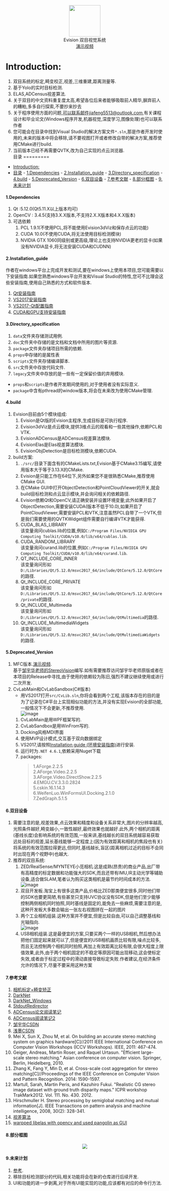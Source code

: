<div align=center><img width="100" height="100" src="./src/EvisionSandbox/resource/Evision.ico"/></div>

<div align=center>Evision 双目视觉系统</div>
<div align=center><a href="https://www.bilibili.com/video/av46024738">演示视频</a></div>

Introduction:
=========

1. 双目系统的标定,畸变校正,视差,三维重建,距离测量等.<br>
2. 基于Yolo的实时目标检测.<br>
3. ELAS,ADCensus视差算法.<br>
4. 关于双目的中文资料重复度太高,希望各位后来者能够吸取前人精华,摒弃前人的糟粕,多多自行探索,不要抄来抄去<br>
5.  关于程序使用方面的问题,可以联系邮件jiafeng5513@outlook.com,有关课程设计和毕业论文(Windows程序开发,机器视觉,深度学习,图像处理)也可以联系作者<br>
6.  您可能会在目录中找到Visual Studio的解决方案文件`*.sln`,那是作者开发时使用的,未来的版本中将会移除,请不要视图打开或者修改自带的解决方案,推荐使用CMake进行build.<br>
7. 当前版本已经不再需要QVTK,改为自己实现的点云浏览器.<br>
目录
=========
- [Introduction:](#introduction)
- [目录](#%e7%9b%ae%e5%bd%95)
      - [1.Dependencies](#1dependencies)
      - [2.Installation_guide](#2installationguide)
      - [3.Directory_specification](#3directoryspecification)
      - [4.build](#4build)
      - [5.Deprecated_Version](#5deprecatedversion)
      - [6.双目设备](#6%e5%8f%8c%e7%9b%ae%e8%ae%be%e5%a4%87)
      - [7.参考文献](#7%e5%8f%82%e8%80%83%e6%96%87%e7%8c%ae)
      - [8.部分框图](#8%e9%83%a8%e5%88%86%e6%a1%86%e5%9b%be)
      - [9.未来计划](#9%e6%9c%aa%e6%9d%a5%e8%ae%a1%e5%88%92)

#### 1.Dependencies
1. Qt :5.12.0(Qt5.11.X以上版本均可)
2. OpenCV : 3.4.5(支持3.X.X版本,不支持2.X.X版本和4.X.X版本)
3. 可选依赖
   1. PCL 1.9.1(不使用PCL,将不能使用Evision3dViz和保存点云的功能)
   2. CUDA 10.0(不使用CUDA,将无法使用目标检测模块)
   3. NVIDIA GTX 1060同级别或更高级,理论上也支持NVIDIA更老的显卡(如果没有NVIDIA显卡,将无法安装CUDA和CUDNN)

#### 2.Installation_guide
作者在windows平台上完成开发和测试,要在windows上使用本项目,您可能需要以下安装指南.如果您熟悉windows平台开发和Visual Studio的特性,您可不比理会这些安装指南,使用自己熟悉的方式和软件版本.<br>
1. [Qt安装指南](./doc/Qt_Install.md)<br>
2. [VS2017安装指南](./doc/VS2017_Install.md)<br>
3. [VS2017-Qt配置指南](./doc/qt_vs_config.md)<br>
4. [CUDA和GPU支持安装指南](./doc/cuda_install.md)<br>

#### 3.Directory_specification
1. `data`文件夹存储测试用例.<br>
2. `doc`文件夹中存储的是文档和文档中所用的图片等资源.<br>
3. `package`文件夹存储项目所需的依赖.<br>
4. `props`中存储的是属性表<br>
5. `scripts`文件夹存储编译脚本.<br>
6. `src`文件夹中存放代码文件.<br>
7. `legacy`文件夹中存放的是一些有一定保留价值的弃用模块.<br>
* `props`和`scripts`是作者开发期间使用的,对于使用者没有实际意义.<br>
* `package`中含有pthread的window版本,将会在未来改为使用CMake管理.<br>

#### 4.build
1. Evision目前由5个模块组成:
   1. Evision是Qt版的Evision主程序,生成目标是可执行程序.<br>
   2. Evision3dViz是点云模块,提供3维点云的观看和一些其他操作,依赖PCL和VTK.<br>
   3. EvisionADCensus是ADCensus视差算法模块.<br>
   4. EvisionElas是Elas视差算法模块.<br>
   5. EvisionObjDetection是目标检测模块,依赖CUDA.<br>
2. build方案:
   1. `./src/`目录下面含有的CMakeLists.txt,Evision基于CMake3.15编写,请使用版本大于等于3.13.X的CMake.<br>
   2. Evision是只能工作在64位下,另外如果您不是很熟悉CMake,推荐使用CMake GUI.
   3. 在CMake GUI中打开ObjectDetection和PointCloudViewer的开关,就会build目标检测和点云显示模块,并会询问相关的依赖路径.<br>
   4. Evision依赖Qt和OpenCV,请正确安装并设置环境变量;此外如果开启了ObjectDetection,需要安装CUDA(版本不低于10.0),如果开启了PointCloudViewer,需要安装PCL和VTK,注意虽然PCL自带了一个VTK,但是我们需要使用的QVTKWidget组件需要自行编译VTK才能获得.<br>
   5. CUDA_BLAS_LIBRARY<br>
      该变量询问cublas.lib的位置,例如`C:/Program Files/NVIDIA GPU Computing Toolkit/CUDA/v10.0/lib/x64/cublas.lib`.<br>
   6. CUDA_RANDOM_LIBRARY<br>
       该变量询问curand.lib的位置,例如`C:/Program Files/NVIDIA GPU Computing Toolkit/CUDA/v10.0/lib/x64/curand.lib`.<br>
   7. QT_INCLUDE_CORE_INNER<br>
    该变量询问形如`D:/Libraries/Qt/5.12.0/msvc2017_64/include/QtCore/5.12.0/QtCore`的路径.<br>
   8. Qt_INCLUDE_CORE_PRIVATE<br>
    该变量询问形如`D:/Libraries/Qt/5.12.0/msvc2017_64/include/QtCore/5.12.0/QtCore/private`的路径.<br>
   9. Qt_INCLUDE_Multimedia<br>
    该变量询问形如`D:/Libraries/Qt/5.12.0/msvc2017_64/include/QtMultimedia`的路径.<br>
   10. Qt_INCLUDE_MultimediaWidgets<br>
    该变量询问形如`D:/Libraries/Qt/5.12.0/msvc2017_64/include/QtMultimediaWidgets`的路径.<br>

   
#### 5.Deprecated_Version
1. MFC版本.[演示视频](https://www.bilibili.com/video/av8862669).<br>
   基于[邹宇华老师的StereoVision](https://github.com/yuhuazou/StereoVision)编写.如有需要推荐访问邹宇华老师原版或者在本项目的Release中寻找,由于使用的依赖较为陈旧,强烈不建议继续使用或进行二次开发.<br>
2. CvLabMain和CvLabSandbox(C#版本)<br>
   * 用VS2017打开`src/CvLib.sln`,你将会看到两个工程,该版本存在的目的是为了记录在C#平台上实现相似功能的方法,并没有实现Evision的全部功能,一般情况下不会更新,不推荐使用.<br>
    ![image](./doc/cvlib_sln.png)
   1. CvLabMain是用WPF框架写的.<br>
   2. CvLabSandbox是用WinFrom写的.<br>
   3. Docking风格MDI界面<br>
   4. 使用MVP设计模式,交互基于双向数据绑定<br>
   5. VS2017,请按照[Installation guide (环境安装指南)](#2.Installation_guide)进行安装.<br>
   6. 运行时为`.NET 4.6.1`,依赖采用Nuget下载<br>
   7. packages:<br>
       >1.AForge.2.2.5<br>
       >2.AForge.Video.2.2.5<br>
       >3.AForge.Video.DirectShow.2.2.5<br>
       >4.EMGU.CV.3.3.0.2824<br>
       >5.cskin.16.1.14.3<br>
       >6.WeifenLuo.WinFormsUI.Docking.2.1.0<br>
       >7.ZedGraph.5.1.5<br> 


#### 6.双目设备
1. 需要注意的是,视差效果,点云效果和精度和设备关系非常大,图片的分辨率越高,光照条件越好,畸变越小,一致性越好,最终效果也就越好.此外,两个相机的距离(基线长度)会影响系统的有效范围,一般来讲,基线越长的双目系统越容易获取远处目标的视差,延长基线能够一定程度上(因为有效距离和相机的焦段也有关)将系统的有效范围拉得更远,但同时,基线越长,盲区(距离相机过近的目标不会同时出现在两个视野中)也越大.
2. 推荐的双目系统:
   1. ZED/RealSense/MYNTEYE小觅相机.这是成熟(昂贵)的商业产品,出厂带有高精度的标定数据和功能强大的SDK,而且还带有IMU,IR主动光学等辅助设备,适合做SLAM,笔者认为购买这类相机是最节约时间成本的方法.<br>
   ![image](./doc/cameras.png)
   1. 双目开发板.淘宝上有很多这类产品,价格比ZED那类便宜很多,同时他们带的SDK也要更简陋,有些甚至只支持UVC协议没有SDK,但是他们至少能够控制两侧相机同时拍照,同时基线是固定的,能免去一些麻烦,需要注意的是,这种开发板大多数会输出一张左右视图拼在一起的图片<br>
   2. 两个工业相机组装.这种方案并不便宜,但是比较自由,可以自己调整基线和光轴指向.<br>
   ![image](./doc/device.png)<br>
   1. USB相机组装.这是最便宜的方案,只要买两个一样的USB相机,然后想办法把他们固定起来就可以了,但是便宜的USB相机画质比较有限,噪点比较多,而且无法控制两个相机同时拍照,再加上有效距离比较有限,会很大程度上限值效果,此外,由于两个相机固定的不稳定等原因可能出现移动,这会使标定失效,或者由于标定过程中的滑动直接导致标定失败.作者建议,在经济条件允许的情况下,尽量不要采用这种方案<br>

#### 7.参考文献
1. [相机标定+畸变矫正](https://blog.csdn.net/Loser__Wang/article/details/51811347)
2. [DarkNet](https://github.com/pjreddie/darknet)
3. [DarkNet_Windows](https://github.com/AlexeyAB/darknet)
4. [StdoutRedirector](https://github.com/dbzhang800/StdoutRedirector)
5. [ADCensus论文阅读笔记](https://wenku.baidu.com/view/3708e0554693daef5ff73d4d.html)
6. [ADCensus阅读笔记2](https://www.cnblogs.com/sinbad360/p/7842009.html)
7. [邹宇华CSDN](https://blog.csdn.net/chenyusiyuan/article/details/8131496)
8. [浅墨CSDN](https://blog.csdn.net/poem_qianmo/article/details/19809337)
9. Mei X, Sun X, Zhou M, et al. On building an accurate stereo matching system on graphics hardware[C]//2011 IEEE International Conference on Computer Vision Workshops (ICCV Workshops). IEEE, 2011: 467-474.
10. Geiger, Andreas, Martin Roser, and Raquel Urtasun. "Efficient large-scale stereo matching." Asian conference on computer vision. Springer, Berlin, Heidelberg, 2010.
11. Zhang K, Fang Y, Min D, et al. Cross-scale cost aggregation for stereo matching[C]//Proceedings of the IEEE Conference on Computer Vision and Pattern Recognition. 2014: 1590-1597.
12. Martull, Sarah, Martin Peris, and Kazuhiro Fukui. "Realistic CG stereo image dataset with ground truth disparity maps." ICPR workshop TrakMark2012. Vol. 111. No. 430. 2012.
13. Hirschmuller H. Stereo processing by semiglobal matching and mutual information[J]. IEEE Transactions on pattern analysis and machine intelligence, 2008, 30(2): 328-341.
14. [视差算法](./doc/立体匹配算法.md)
15. [warpped libelas with opencv and used pangolin as GUI](https://github.com/HeYijia/stereo_elas)

#### 8.部分框图
<div align=center><img src="./doc/flowchart.png"/></div>

#### 9.未来计划
1. [参考](http://blog.csdn.net/hysteric314/article/details/51357318).<br>
2. 移除目标检测部分的代码,相关功能将会在新的仓库进行后续开发.<br>
3. UI和功能的进一步剥离,对于所有UI能实现的功能,应该都有对应的命令行方法.<br>